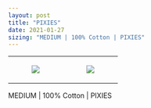 ```yaml
---
layout: post
title: "PIXIES"
date: 2021-01-27
sizing: "MEDIUM | 100% Cotton | PIXIES"
---
```




<table style="width:100%;"><tr><td style="vertical-align:top;">
      <figure class="tmblr-full" data-orig-height="2048" data-orig-width="1365" data-orig-src="https://concertshirts.netlify.app/shirts/0086/0086-01.jpg"><img src="https://64.media.tumblr.com/b8594997cfd1b45d4d937dffc8c5e1e8/806722023c3ffd19-ee/s540x810/e336818b2a3743aa62f649a4c62c9b79fef62a80.jpg" data-orig-height="2048" data-orig-width="1365" data-orig-src="https://concertshirts.netlify.app/shirts/0086/0086-01.jpg"/></figure></td>
    <td style="vertical-align:top;">
      <figure class="tmblr-full" data-orig-height="2048" data-orig-width="1365" data-orig-src="https://concertshirts.netlify.app/shirts/0086/0086-02.jpg"><img src="https://64.media.tumblr.com/1676c52086b20ef99a98fa133abaae0b/806722023c3ffd19-0e/s540x810/fc24957e4575a59e86066d7d7758cbf35d569b37.jpg" data-orig-height="2048" data-orig-width="1365" data-orig-src="https://concertshirts.netlify.app/shirts/0086/0086-02.jpg"/></figure></td>
  </tr></table><p>
  MEDIUM | 100% Cotton | PIXIES
</p>
